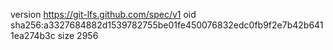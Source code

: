 version https://git-lfs.github.com/spec/v1
oid sha256:a3327684882d1539782755be01fe450076832edc0fb9f2e7b42b6411ea274b3c
size 2956
